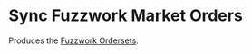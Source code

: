 # Sync Fuzzwork Market Orders

Produces the [Fuzzwork Ordersets](../datasets/fuzzwork-ordersets.md).
